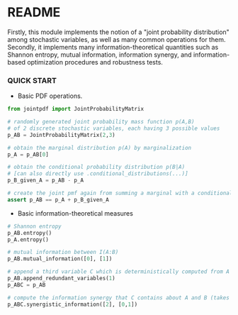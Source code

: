 # README #

Firstly, this module implements the notion of a "joint probability distribution" among stochastic variables, as well as many common operations for them. Secondly, it implements many information-theoretical quantities such as Shannon entropy, mutual information, information synergy, and information-based optimization procedures and robustness tests.

### QUICK START ###

* Basic PDF operations.

```python
from jointpdf import JointProbabilityMatrix

# randomly generated joint probability mass function p(A,B) 
# of 2 discrete stochastic variables, each having 3 possible values
p_AB = JointProbabilityMatrix(2,3)

# obtain the marginal distribution p(A) by marginalization
p_A = p_AB[0]

# obtain the conditional probability distribution p(B|A)
# [can also directly use .conditional_distributions(...)]
p_B_given_A = p_AB - p_A

# create the joint pmf again from summing a marginal with a conditional, since p(a,b) = p(a)*p(b|a)
assert p_AB == p_A + p_B_given_A
```

* Basic information-theoretical measures

```python
# Shannon entropy
p_AB.entropy()
p_A.entropy()

# mutual information between I(A:B)
p_AB.mutual_information([0], [1])

# append a third variable C which is deterministically computed from A and B, i.e., such that I(A,B:C)=H(C)
p_AB.append_redundant_variables(1)
p_ABC = p_AB

# compute the information synergy that C contains about A and B (takes a while)
p_ABC.synergistic_information([2], [0,1])
```